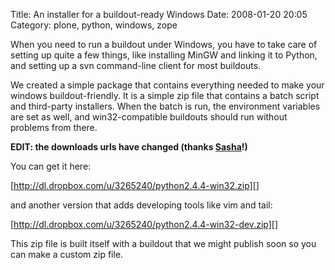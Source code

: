 Title: An installer for a buildout-ready Windows 
Date: 2008-01-20 20:05
Category: plone, python, windows, zope

When you need to run a buildout under Windows, you have to take care of
setting up quite a few things, like installing MinGW and linking it to
Python, and setting up a svn command-line client for most buildouts.   
  
We created a simple package that contains everything needed to make
your windows buildout-friendly. It is a simple zip file that contains a
batch script and third-party installers. When the batch is run, the
environment variables are set as well, and win32-compatible buildouts
should run without problems from there.   
  
**EDIT: the downloads urls have changed (thanks [Sasha][]!)**   
  
You can get it here:   
  
[http://dl.dropbox.com/u/3265240/python2.4.4-win32.zip][]   
  
and another version that adds developing tools like vim and tail:   
  
[http://dl.dropbox.com/u/3265240/python2.4.4-win32-dev.zip][]   
  
This zip file is built itself with a buildout that we might publish
soon so you can make a custom zip file.

  [Sasha]: http://www.theotheralex.com/
  [http://dl.dropbox.com/u/3265240/python2.4.4-win32.zip]: http://dl.dropbox.com/u/3265240/python2.4.4-win32.zip
  [http://dl.dropbox.com/u/3265240/python2.4.4-win32-dev.zip]: http://dl.dropbox.com/u/3265240/python2.4.4-win32-dev.zip
